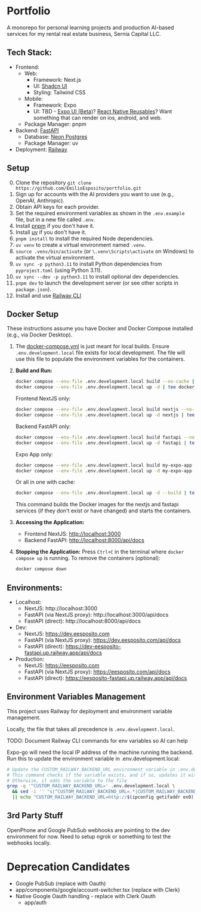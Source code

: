 # Portfolio

A monorepo for personal learning projects and production AI-based services for my rental real estate business, Sernia Capital LLC. 


## Tech Stack:
* Frontend: 
    * Web: 
        * Framework: Next.js
        * UI: [Shadcn UI](https://ui.shadcn.com/docs)
        * Styling: Tailwind CSS
    * Mobile: 
        * Framework: Expo
        * UI: TBD - [Expo UI (Beta)](https://docs.expo.dev/versions/v53.0.0/sdk/ui/)? [React Native Reusables](https://rnr-docs.vercel.app/getting-started/introduction/)? Want something that can render on ios, android, and web.
    * Package Manager: pnpm
* Backend: [FastAPI](https://fastapi.tiangolo.com/)
    * Database: [Neon Postgres](https://neon.tech/)
    * Package Manager: uv
* Deployment: [Railway](https://railway.com/project/73eb837a-ba86-4899-992c-cefd0c22b91f?environmentId=455c3498-682b-4e4d-9e1f-4c13c3e9eb59)


## Setup

0. Clone the repository `git clone https://github.com/EmilioEsposito/portfolio.git`
1. Sign up for accounts with the AI providers you want to use (e.g., OpenAI, Anthropic).
2. Obtain API keys for each provider.
3. Set the required environment variables as shown in the `.env.example` file, but in a new file called `.env`.
4. Install [pnpm](https://pnpm.io/installation) if you don't have it.
5. Install [uv](https://github.com/astral-sh/uv#installation) if you don't have it.
6. `pnpm install` to install the required Node dependencies.
7. `uv venv` to create a virtual environment named `.venv`.
8. `source .venv/bin/activate` (or `\.venv\Scripts\activate` on Windows) to activate the virtual environment.
9. `uv sync -p python3.11` to install Python dependencies from `pyproject.toml` (using Python 3.11).
10. `uv sync --dev -p python3.11` to install optional dev dependencies.
11. `pnpm dev` to launch the development server (or see other scripts in `package.json`).
12. Install and use [Railway CLI](https://docs.railway.com/guides/cli)

## Docker Setup

These instructions assume you have Docker and Docker Compose installed (e.g., via Docker Desktop).

1. The [docker-compose.yml](docker-compose.yml) is just meant for local builds. Ensure `.env.development.local` file exists for local development.  The file will use this file to populate the environment variables for the containers.

2. **Build and Run:**
   ```bash
   docker compose --env-file .env.development.local build --no-cache | tee docker_build.log       
   docker compose --env-file .env.development.local up -d | tee docker_up.log       
   ```

   Frontend NextJS only:

   ```bash
   docker compose --env-file .env.development.local build nextjs --no-cache  | tee docker_build.log        
   docker compose --env-file .env.development.local up -d nextjs | tee docker_up.log       
   ```

   Backend FastAPI only:

   ```bash
   docker compose --env-file .env.development.local build fastapi --no-cache | tee docker_build.log        
   docker compose --env-file .env.development.local up -d fastapi | tee docker_up.log       
   ```

   Expo App only:

   ```bash
   docker compose --env-file .env.development.local build my-expo-app  | tee docker_build.log        
   docker compose --env-file .env.development.local up -d my-expo-app | tee docker_up.log       
   ```

    Or all in one with cache:
    ```bash
    docker compose --env-file .env.development.local up -d --build | tee docker_up_build.log       
    ```

   This command builds the Docker images for the nextjs and fastapi services (if they don't exist or have changed) and starts the containers.

3. **Accessing the Application:**
   - Frontend NextJS: [http://localhost:3000](http://localhost:3000)
   - Backend FastAPI: [http://localhost:8000/api/docs](http://localhost:8000/api/docs)

4. **Stopping the Application:**
   Press `Ctrl+C` in the terminal where `docker compose up` is running.
   To remove the containers (optional):
   ```bash
   docker compose down
   ```

## Environments:

* Localhost: 
    * NextJS: http://localhost:3000
    * FastAPI (via NextJS proxy): http://localhost:3000/api/docs
    * FastAPI (direct): http://localhost:8000/api/docs
* Dev: 
    * NextJS: https://dev.eesposito.com
    * FastAPI (via NextJS proxy): https://dev.eesposito.com/api/docs
    * FastAPI (direct): https://dev-eesposito-fastapi.up.railway.app/api/docs
* Production: 
    * NextJS: https://eesposito.com
    * FastAPI (via NextJS proxy): https://eesposito.com/api/docs
    * FastAPI (direct): https://eesposito-fastapi.up.railway.app/api/docs


## Environment Variables Management

This project uses Railway for deployment and environment variable management.

Locally, the file that takes all precedence is `.env.development.local`. 

TODO: Document Railway CLI commands for env variables so AI can help

Expo-go will need the local IP address of the machine running the backend. Run this to update the environment variable in .env.development.local:
```bash
# Update the CUSTOM_RAILWAY_BACKEND_URL environment variable in .env.development.local
# This command checks if the variable exists, and if so, updates it with the current IP address
# Otherwise, it adds the variable to the file
grep -q '^CUSTOM_RAILWAY_BACKEND_URL=' .env.development.local \
  && sed -i '' "s|^CUSTOM_RAILWAY_BACKEND_URL=.*|CUSTOM_RAILWAY_BACKEND_URL=http://$(ipconfig getifaddr en0):8000|" .env.development.local \
  || echo "CUSTOM_RAILWAY_BACKEND_URL=http://$(ipconfig getifaddr en0):8000" >> .env.development.local
```


## 3rd Party Stuff

OpenPhone and Google PubSub webhooks are pointing to the dev environment for now. Need to setup ngrok or something to test the webhooks locally. 


# Deprecation Candidates

* Google PubSub (replace with Oauth)
* app/components/google/account-switcher.tsx (replace with Clerk)
* Native Google Oauth handling - replace with Clerk Oauth
    * app/auth


